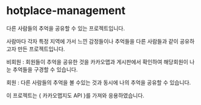 # hotplace-management
다른 사람들의 추억을 공유할 수 있는 프로젝트입니다.

사람마다 각자 특정 지역에 가서 느낀 감정들이나 추억들을 다른 사람들과 같이 공유하고자 만든 프로젝트입니다.

비회원 : 회원들이 추억을 공유한 것을 카카오맵과 게시판에서 확인하여 해당회원이 나눈 추억들을 구경할 수 있습니다.

회원 : 다른 사람들의 추억을 볼 수있는 것과 동시에 나의 추억을 공유할 수 있습니다.

이 프로젝트는 { 카카오맵지도 API }를 가져와 응용하였습니다.
